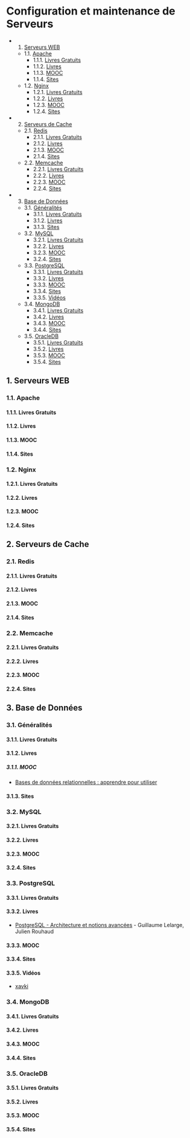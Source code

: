 # Configuration et maintenance de Serveurs

<!-- vscode-markdown-toc -->
* 1. [Serveurs WEB](#ServeursWEB)
	* 1.1. [Apache](#Apache)
		* 1.1.1. [Livres Gratuits](#LivresGratuits)
		* 1.1.2. [Livres](#Livres)
		* 1.1.3. [MOOC](#MOOC)
		* 1.1.4. [Sites](#Sites)
	* 1.2. [Nginx](#Nginx)
		* 1.2.1. [Livres Gratuits](#LivresGratuits-1)
		* 1.2.2. [Livres](#Livres-1)
		* 1.2.3. [MOOC](#MOOC-1)
		* 1.2.4. [Sites](#Sites-1)
* 2. [Serveurs de Cache](#ServeursdeCache)
	* 2.1. [Redis](#Redis)
		* 2.1.1. [Livres Gratuits](#LivresGratuits-1)
		* 2.1.2. [Livres](#Livres-1)
		* 2.1.3. [MOOC](#MOOC-1)
		* 2.1.4. [Sites](#Sites-1)
	* 2.2. [Memcache](#Memcache)
		* 2.2.1. [Livres Gratuits](#LivresGratuits-1)
		* 2.2.2. [Livres](#Livres-1)
		* 2.2.3. [MOOC](#MOOC-1)
		* 2.2.4. [Sites](#Sites-1)
* 3. [Base de Données](#BasedeDonnes)
	* 3.1. [Généralités](#Gnralits)
		* 3.1.1. [Livres Gratuits](#LivresGratuits-1)
		* 3.1.2. [Livres](#Livres-1)
		* 3.1.3. [Sites](#Sites-1)
	* 3.2. [MySQL](#MySQL)
		* 3.2.1. [Livres Gratuits](#LivresGratuits-1)
		* 3.2.2. [Livres](#Livres-1)
		* 3.2.3. [MOOC](#MOOC-1)
		* 3.2.4. [Sites](#Sites-1)
	* 3.3. [PostgreSQL](#PostgreSQL)
		* 3.3.1. [Livres Gratuits](#LivresGratuits-1)
		* 3.3.2. [Livres](#Livres-1)
		* 3.3.3. [MOOC](#MOOC-1)
		* 3.3.4. [Sites](#Sites-1)
		* 3.3.5. [Vidéos](#Vidos)
	* 3.4. [MongoDB](#MongoDB)
		* 3.4.1. [Livres Gratuits](#LivresGratuits-1)
		* 3.4.2. [Livres](#Livres-1)
		* 3.4.3. [MOOC](#MOOC-1)
		* 3.4.4. [Sites](#Sites-1)
	* 3.5. [OracleDB](#OracleDB)
		* 3.5.1. [Livres Gratuits](#LivresGratuits-1)
		* 3.5.2. [Livres](#Livres-1)
		* 3.5.3. [MOOC](#MOOC-1)
		* 3.5.4. [Sites](#Sites-1)

<!-- vscode-markdown-toc-config
	numbering=true
	autoSave=true
	/vscode-markdown-toc-config -->
<!-- /vscode-markdown-toc -->
##  1. <a name='ServeursWEB'></a>Serveurs WEB

###  1.1. <a name='Apache'></a>Apache

####  1.1.1. <a name='LivresGratuits'></a>Livres Gratuits

####  1.1.2. <a name='Livres'></a>Livres

####  1.1.3. <a name='MOOC'></a>MOOC

####  1.1.4. <a name='Sites'></a>Sites

###  1.2. <a name='Nginx'></a>Nginx

####  1.2.1. <a name='LivresGratuits-1'></a>Livres Gratuits

####  1.2.2. <a name='Livres-1'></a>Livres

####  1.2.3. <a name='MOOC-1'></a>MOOC

####  1.2.4. <a name='Sites-1'></a>Sites

##  2. <a name='ServeursdeCache'></a>Serveurs de Cache

###  2.1. <a name='Redis'></a>Redis

####  2.1.1. <a name='LivresGratuits-1'></a>Livres Gratuits

####  2.1.2. <a name='Livres-1'></a>Livres

####  2.1.3. <a name='MOOC-1'></a>MOOC

####  2.1.4. <a name='Sites-1'></a>Sites

###  2.2. <a name='Memcache'></a>Memcache

####  2.2.1. <a name='LivresGratuits-1'></a>Livres Gratuits

####  2.2.2. <a name='Livres-1'></a>Livres

####  2.2.3. <a name='MOOC-1'></a>MOOC

####  2.2.4. <a name='Sites-1'></a>Sites

##  3. <a name='BasedeDonnes'></a>Base de Données

###  3.1. <a name='Gnralits'></a>Généralités

####  3.1.1. <a name='LivresGratuits-1'></a>Livres Gratuits

####  3.1.2. <a name='Livres-1'></a>Livres

#####  3.1.1. <a name='MOOC'></a>MOOC

* [Bases de données relationnelles : apprendre pour utiliser](https://www.fun-mooc.fr/fr/cours/bases-de-donnees-relationnelles-apprendre-pour-utiliser/)

####  3.1.3. <a name='Sites-1'></a>Sites

###  3.2. <a name='MySQL'></a>MySQL

####  3.2.1. <a name='LivresGratuits-1'></a>Livres Gratuits

####  3.2.2. <a name='Livres-1'></a>Livres

####  3.2.3. <a name='MOOC-1'></a>MOOC

####  3.2.4. <a name='Sites-1'></a>Sites

###  3.3. <a name='PostgreSQL'></a>PostgreSQL

####  3.3.1. <a name='LivresGratuits-1'></a>Livres Gratuits

####  3.3.2. <a name='Livres-1'></a>Livres

- [PostgreSQL - Architecture et notions avancées](https://www.d-booker.fr/bases-de-donnees/722-1265-architecture-et-notions-avancees-4ed-9782822710572.html) - Guillaume Lelarge, Julien Rouhaud

####  3.3.3. <a name='MOOC-1'></a>MOOC

####  3.3.4. <a name='Sites-1'></a>Sites

####  3.3.5. <a name='Vidos'></a>Vidéos

* [xavki](https://www.youtube.com/playlist?list=PLn6POgpklwWonHjoGXXSIXJWYzPSy2FeJ)

###  3.4. <a name='MongoDB'></a>MongoDB

####  3.4.1. <a name='LivresGratuits-1'></a>Livres Gratuits

####  3.4.2. <a name='Livres-1'></a>Livres

####  3.4.3. <a name='MOOC-1'></a>MOOC

####  3.4.4. <a name='Sites-1'></a>Sites

###  3.5. <a name='OracleDB'></a>OracleDB

####  3.5.1. <a name='LivresGratuits-1'></a>Livres Gratuits

####  3.5.2. <a name='Livres-1'></a>Livres

####  3.5.3. <a name='MOOC-1'></a>MOOC

####  3.5.4. <a name='Sites-1'></a>Sites

